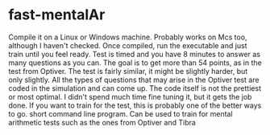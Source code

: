 fast-mentalAr
=============
Compile it on a Linux or Windows machine. Probably works on Mcs too, although I haven't checked. 
Once compiled, run the executable and just train until you feel ready. 
Test is timed and you have 8 minutes to answer as many questions as you can.
The goal is to get more than 54 points, as in the test from Optiver.
The test is fairly similar, it might be slightly harder, but only slightly. All the types of
questions that may arise in the Optiver test are coded in the simulation and can come up.
The code itself is not the prettiest or most optimal. I didn't spend much time fine tuning it,
but it gets the job done. If you want to train for the test, this is probably one of the better
ways to go.
short command line program. Can be used to train for mental arithmetic tests such as the ones from Optiver and Tibra
